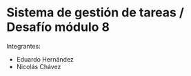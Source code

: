 # Sistema de gestión de tareas / Desafío módulo 8
Integrantes:

- Eduardo Hernández
- Nicolás Chávez

